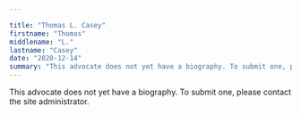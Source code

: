 ```yaml
---

title: "Thomas L. Casey"
firstname: "Thomas"
middlename: "L."
lastname: "Casey"
date: "2020-12-14"
summary: "This advocate does not yet have a biography. To submit one, please contact the site administrator."
---
```

This advocate does not yet have a biography. To submit one, please contact the site administrator.

